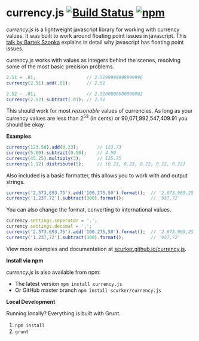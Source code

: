 currency.js [![Build Status](https://travis-ci.org/scurker/currency.js.svg?branch=master)](https://travis-ci.org/scurker/currency.js) [![npm](https://img.shields.io/npm/v/currency.js.svg?style=flat)](https://www.npmjs.com/package/currency.js)
===========

*currency.js* is a lightweight javascript library for working with currency values. It was built to work around floating point issues in javascript. This [talk by Bartek Szopka](http://www.youtube.com/watch?v=MqHDDtVYJRI) explains in detail why javascript has floating point issues.

currency.js works with values as integers behind the scenes, resolving some of the most basic precision problems.

```javascript
2.51 + .01;                   // 2.5199999999999996
currency(2.51).add(.01);      // 2.52

2.52 - .01;                   // 2.5100000000000002
currency(2.52).subtract(.01); // 2.51
```

This should work for most *reasonable* values of currencies. As long as your currency values are less than 2<sup>53</sup> (in cents) or 90,071,992,547,409.91 you should be okay.

**Examples**
```javascript
currency(123.50).add(0.23);       // 123.73
currency(5.00).subtract(0.50);    // 4.50
currency(45.25).multiply(3);      // 135.75
currency(1.12).distribute(5);     // [0.23, 0.23, 0.22, 0.22, 0.22]
```

Also included is a basic formatter, this allows you to work with and output strings.
```javascript
currency('2,573,693.75').add('100,275.50').format();  // '2,673,969.25'
currency('1,237.72').subtract(300).format();          // '937.72'
```

You can also change the format, converting to international values.
```javascript
currency.settings.seperator = '.';
currency.settings.decimal = ',';
currency('2.573.693,75').add('100.275,50').format();  // '2.673.969,25'
currency('1.237,72').subtract(300).format();          // '937,72'
```

View more examples and documentation at [scurker.github.io/currency.js](http://scurker.github.io/currency.js).

**Install via npm**

*currency.js* is also available from npm:

* The latest version ```npm install currency.js```
* Or GitHub master branch ```npm install scurker/currency.js```

**Local Development**

Running locally? Everything is built with Grunt.

1. `npm install`
1. `grunt`

